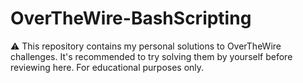 # OverTheWire-BashScripting

⚠️ This repository contains my personal solutions to OverTheWire challenges.
It's recommended to try solving them by yourself before reviewing here.
For educational purposes only.
